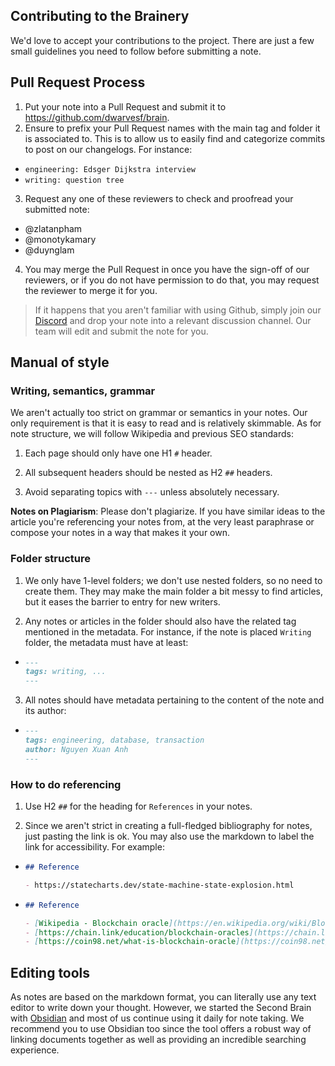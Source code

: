 ## Contributing to the Brainery

We'd love to accept your contributions to the project. There are just a few small guidelines you need to follow before submitting a note.

## Pull Request Process

1. Put your note into a Pull Request and submit it to https://github.com/dwarvesf/brain.
2. Ensure to prefix your Pull Request names with the main tag and folder it is associated to. This is to allow us to easily find and categorize commits to post on our changelogs. For instance:

- `engineering: Edsger Dijkstra interview `
- `writing: question tree`

3. Request any one of these reviewers to check and proofread your submitted note:

- @zlatanpham
- @monotykamary
- @duynglam

4. You may merge the Pull Request in once you have the sign-off of our reviewers, or if you do not have permission to do that, you may request the reviewer to merge it for you.

> If it happens that you aren't familiar with using Github, simply join our [Discord](https://discord.com/invite/Y2vvH9rQE4) and drop your note into a relevant discussion channel. Our team will edit and submit the note for you.

## Manual of style

### Writing, semantics, grammar

We aren't actually too strict on grammar or semantics in your notes. Our only requirement is that it is easy to read and is relatively skimmable. As for note structure, we will follow Wikipedia and previous SEO standards:

1. Each page should only have one H1 `#` header.

2. All subsequent headers should be nested as H2 `##` headers.

3. Avoid separating topics with `---` unless absolutely necessary.

**Notes on Plagiarism**: Please don't plagiarize. If you have similar ideas to the article you're referencing your notes from, at the very least paraphrase or compose your notes in a way that makes it your own.

### Folder structure

1. We only have 1-level folders; we don't use nested folders, so no need to create them. They may make the main folder a bit messy to find articles, but it eases the barrier to entry for new writers.

2. Any notes or articles in the folder should also have the related tag mentioned in the metadata. For instance, if the note is placed `Writing` folder, the metadata must have at least:

- ```md
  ---
  tags: writing, ...
  ---
  ```

3. All notes should have metadata pertaining to the content of the note and its author:

- ```md
  ---
  tags: engineering, database, transaction
  author: Nguyen Xuan Anh
  ---
  ```

### How to do referencing

1. Use H2 `##` for the heading for `References` in your notes.

2. Since we aren't strict in creating a full-fledged bibliography for notes, just pasting the link is ok. You may also use the markdown to label the link for accessibility. For example:

- ```md
  ## Reference

  - https://statecharts.dev/state-machine-state-explosion.html
  ```

- ```md
  ## Reference

  - [Wikipedia - Blockchain oracle](https://en.wikipedia.org/wiki/Blockchain_oracle#:~:text=A%20blockchain%20oracle%20is%20a,that%20decentralised%20knowledge%20is%20obtained.)
  - [https://chain.link/education/blockchain-oracles](https://chain.link/education/blockchain-oracles)
  - [https://coin98.net/what-is-blockchain-oracle](https://coin98.net/what-is-blockchain-oracle)
  ```

## Editing tools

As notes are based on the markdown format, you can literally use any text editor to write down your thought. However, we started the Second Brain with [Obsidian](https://obsidian.md/) and most of us continue using it daily for note taking. We recommend you to use Obsidian too since the tool offers a robust way of linking documents together as well as providing an incredible searching experience.
